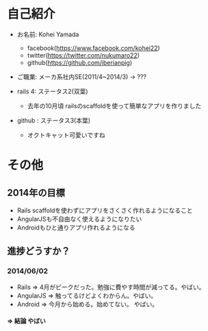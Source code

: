 # 自己紹介
* お名前: Kohei Yamada
  - facebook(https://www.facebook.com/kohei22)  
  - twitter(https://twitter.com/nukumaro22)
  - github(https://github.com/iberianpig)

* ご職業: メーカ系社内SE(2011/4~2014/3) -> ??? 

* rails 4: ステータス2(双葉)
  - 去年の10月頃 railsのscaffoldを使って簡単なアプリを作りました
* github : ステータス3(本葉)
  - オクトキャット可愛いですね

# その他

## 2014年の目標
* Rails scaffoldを使わずにアプリをさくさく作れるようになること
* AngularJSも不自由なく使えるようになりたい  
* Androidもひと通りアプリ作れるようになる  



## 進捗どうすか？

### 2014/06/02
* Rails => 4月がピークだった。勉強に費やす時間が減ってる。やばい。  
* AngularJS => 触ってるけどよくわからん。やばい。  
* Android => 今月から始める。始めてない。 やばい。  

#### => 結論 やばい
